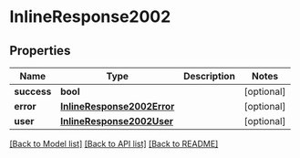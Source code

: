 # InlineResponse2002

## Properties
Name | Type | Description | Notes
------------ | ------------- | ------------- | -------------
**success** | **bool** |  | [optional] 
**error** | [**InlineResponse2002Error**](InlineResponse2002Error.md) |  | [optional] 
**user** | [**InlineResponse2002User**](InlineResponse2002User.md) |  | [optional] 

[[Back to Model list]](../README.md#documentation-for-models) [[Back to API list]](../README.md#documentation-for-api-endpoints) [[Back to README]](../README.md)



